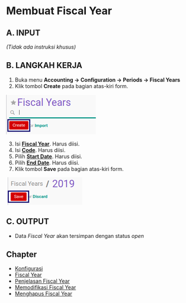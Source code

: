 # Membuat Fiscal Year

## A. INPUT

*(Tidak ada instruksi khusus)*

## B. LANGKAH KERJA

1. Buka menu **Accounting -> Configuration -> Periods -> Fiscal Years**
2. Klik tombol **Create** pada bagian atas-kiri form.

![](../../img/fiscal-years/tombol-create.png)

3. Isi **[Fiscal Year](./penjelasan.md#field-name)**. Harus diisi.
4. Isi **[Code](./penjelasan.md#field-code)**. Harus diisi.
5. Pilih **[Start Date](./penjelasan.md#field-start-date)**. Harus diisi.
6. Pilih **[End Date](./penjelasan.md#field-end-date)**. Harus diisi.
7. Klik tombol **Save** pada bagian atas-kiri form.

![](../../img/fiscal-years/tombol-save.png)

## C. OUTPUT

* Data *Fiscal Year* akan tersimpan dengan status *open*

## Chapter
- [Konfigurasi](../../konfigurasi.md)
- [Fiscal Year](../fiscal-year.md)
- [Penjelasan Fiscal Year](penjelasan.md)
- [Memodifikasi Fiscal Year](memodifikasi.md)
- [Menghapus Fiscal Year](menghapus.md)
